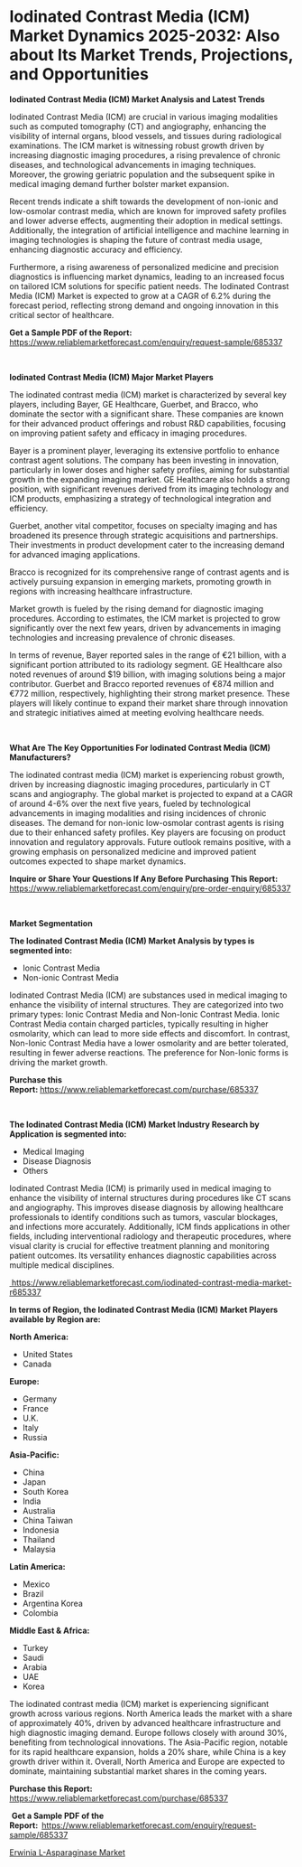 <p><h1>Iodinated Contrast Media (ICM) Market Dynamics 2025-2032: Also about Its Market Trends, Projections, and Opportunities</h1></p><p><strong>Iodinated Contrast Media (ICM) Market Analysis and Latest Trends</strong></p>
<p><p>Iodinated Contrast Media (ICM) are crucial in various imaging modalities such as computed tomography (CT) and angiography, enhancing the visibility of internal organs, blood vessels, and tissues during radiological examinations. The ICM market is witnessing robust growth driven by increasing diagnostic imaging procedures, a rising prevalence of chronic diseases, and technological advancements in imaging techniques. Moreover, the growing geriatric population and the subsequent spike in medical imaging demand further bolster market expansion.</p><p>Recent trends indicate a shift towards the development of non-ionic and low-osmolar contrast media, which are known for improved safety profiles and lower adverse effects, augmenting their adoption in medical settings. Additionally, the integration of artificial intelligence and machine learning in imaging technologies is shaping the future of contrast media usage, enhancing diagnostic accuracy and efficiency. </p><p>Furthermore, a rising awareness of personalized medicine and precision diagnostics is influencing market dynamics, leading to an increased focus on tailored ICM solutions for specific patient needs. The Iodinated Contrast Media (ICM) Market is expected to grow at a CAGR of 6.2% during the forecast period, reflecting strong demand and ongoing innovation in this critical sector of healthcare.</p></p>
<p><strong>Get a Sample PDF of the Report:&nbsp;</strong> <a href="https://www.reliablemarketforecast.com/enquiry/request-sample/685337?utm_campaign=2325&utm_medium=2&utm_source=Github&utm_content=ia&utm_term=09032025&utm_id=iodinated-contrast-media-icm">https://www.reliablemarketforecast.com/enquiry/request-sample/685337</a></p>
<p>&nbsp;</p>
<p><strong>Iodinated Contrast Media (ICM) Major Market Players</strong></p>
<p><p>The iodinated contrast media (ICM) market is characterized by several key players, including Bayer, GE Healthcare, Guerbet, and Bracco, who dominate the sector with a significant share. These companies are known for their advanced product offerings and robust R&D capabilities, focusing on improving patient safety and efficacy in imaging procedures.</p><p>Bayer is a prominent player, leveraging its extensive portfolio to enhance contrast agent solutions. The company has been investing in innovation, particularly in lower doses and higher safety profiles, aiming for substantial growth in the expanding imaging market. GE Healthcare also holds a strong position, with significant revenues derived from its imaging technology and ICM products, emphasizing a strategy of technological integration and efficiency.</p><p>Guerbet, another vital competitor, focuses on specialty imaging and has broadened its presence through strategic acquisitions and partnerships. Their investments in product development cater to the increasing demand for advanced imaging applications.</p><p>Bracco is recognized for its comprehensive range of contrast agents and is actively pursuing expansion in emerging markets, promoting growth in regions with increasing healthcare infrastructure.</p><p>Market growth is fueled by the rising demand for diagnostic imaging procedures. According to estimates, the ICM market is projected to grow significantly over the next few years, driven by advancements in imaging technologies and increasing prevalence of chronic diseases.</p><p>In terms of revenue, Bayer reported sales in the range of €21 billion, with a significant portion attributed to its radiology segment. GE Healthcare also noted revenues of around $19 billion, with imaging solutions being a major contributor. Guerbet and Bracco reported revenues of €874 million and €772 million, respectively, highlighting their strong market presence. These players will likely continue to expand their market share through innovation and strategic initiatives aimed at meeting evolving healthcare needs.</p></p>
<p>&nbsp;</p>
<p><strong>What Are The Key Opportunities For Iodinated Contrast Media (ICM) Manufacturers?</strong></p>
<p><p>The iodinated contrast media (ICM) market is experiencing robust growth, driven by increasing diagnostic imaging procedures, particularly in CT scans and angiography. The global market is projected to expand at a CAGR of around 4-6% over the next five years, fueled by technological advancements in imaging modalities and rising incidences of chronic diseases. The demand for non-ionic low-osmolar contrast agents is rising due to their enhanced safety profiles. Key players are focusing on product innovation and regulatory approvals. Future outlook remains positive, with a growing emphasis on personalized medicine and improved patient outcomes expected to shape market dynamics.</p></p>
<p><strong>Inquire or Share Your Questions If Any Before Purchasing This Report:</strong> <a href="https://www.reliablemarketforecast.com/enquiry/pre-order-enquiry/685337?utm_campaign=2325&utm_medium=2&utm_source=Github&utm_content=ia&utm_term=09032025&utm_id=iodinated-contrast-media-icm">https://www.reliablemarketforecast.com/enquiry/pre-order-enquiry/685337</a></p>
<p>&nbsp;</p>
<p><strong>Market Segmentation</strong></p>
<p><strong>The Iodinated Contrast Media (ICM) Market Analysis by types is segmented into:</strong></p>
<p><ul><li>Ionic Contrast Media</li><li>Non-ionic Contrast Media</li></ul></p>
<p><p>Iodinated Contrast Media (ICM) are substances used in medical imaging to enhance the visibility of internal structures. They are categorized into two primary types: Ionic Contrast Media and Non-Ionic Contrast Media. Ionic Contrast Media contain charged particles, typically resulting in higher osmolarity, which can lead to more side effects and discomfort. In contrast, Non-Ionic Contrast Media have a lower osmolarity and are better tolerated, resulting in fewer adverse reactions. The preference for Non-Ionic forms is driving the market growth.</p></p>
<p><strong>Purchase this Report:&nbsp;</strong><a href="https://www.reliablemarketforecast.com/purchase/685337?utm_campaign=2325&utm_medium=2&utm_source=Github&utm_content=ia&utm_term=09032025&utm_id=iodinated-contrast-media-icm">https://www.reliablemarketforecast.com/purchase/685337</a></p>
<p>&nbsp;</p>
<p><strong>The Iodinated Contrast Media (ICM) Market Industry Research by Application is segmented into:</strong></p>
<p><ul><li>Medical Imaging</li><li>Disease Diagnosis</li><li>Others</li></ul></p>
<p><p>Iodinated Contrast Media (ICM) is primarily used in medical imaging to enhance the visibility of internal structures during procedures like CT scans and angiography. This improves disease diagnosis by allowing healthcare professionals to identify conditions such as tumors, vascular blockages, and infections more accurately. Additionally, ICM finds applications in other fields, including interventional radiology and therapeutic procedures, where visual clarity is crucial for effective treatment planning and monitoring patient outcomes. Its versatility enhances diagnostic capabilities across multiple medical disciplines.</p></p>
<p><a href="https://www.reliablemarketforecast.com/iodinated-contrast-media-market-r685337?utm_campaign=2325&utm_medium=2&utm_source=Github&utm_content=ia&utm_term=09032025&utm_id=iodinated-contrast-media-icm">&nbsp;https://www.reliablemarketforecast.com/iodinated-contrast-media-market-r685337</a></p>
<p><strong>In terms of Region, the Iodinated Contrast Media (ICM) Market Players available by Region are:</strong></p>
<p>
    <p> <strong> North America: </strong>
        <ul>
            <li>United States</li>
            <li>Canada</li>
        </ul>
        </p> 
    <p> <strong> Europe: </strong>
        <ul>
            <li>Germany</li>
            <li>France</li>
            <li>U.K.</li>
            <li>Italy</li>
            <li>Russia</li>
        </ul>
        </p> 
    <p> <strong> Asia-Pacific: </strong>
        <ul>
            <li>China</li>
            <li>Japan</li>
            <li>South Korea</li>
            <li>India</li>
            <li>Australia</li>
            <li>China Taiwan</li>
            <li>Indonesia</li>
            <li>Thailand</li>
            <li>Malaysia</li>
        </ul>
        </p> 
    <p> <strong> Latin America: </strong>
        <ul>
            <li>Mexico</li>
            <li>Brazil</li>
            <li>Argentina Korea</li>
            <li>Colombia</li>
        </ul>
        </p> 
    <p> <strong> Middle East & Africa: </strong>
        <ul>
            <li>Turkey</li>
            <li>Saudi</li>
            <li>Arabia</li>
            <li>UAE</li>
            <li>Korea</li>
        </ul>
    </p>
    </p>
<p><p>The iodinated contrast media (ICM) market is experiencing significant growth across various regions. North America leads the market with a share of approximately 40%, driven by advanced healthcare infrastructure and high diagnostic imaging demand. Europe follows closely with around 30%, benefiting from technological innovations. The Asia-Pacific region, notable for its rapid healthcare expansion, holds a 20% share, while China is a key growth driver within it. Overall, North America and Europe are expected to dominate, maintaining substantial market shares in the coming years.</p></p>
<p><strong>Purchase this Report: </strong><a href="https://www.reliablemarketforecast.com/purchase/685337?utm_campaign=2325&utm_medium=2&utm_source=Github&utm_content=ia&utm_term=09032025&utm_id=iodinated-contrast-media-icm">https://www.reliablemarketforecast.com/purchase/685337</a></p>
<p>&nbsp;<strong>Get a Sample PDF of the Report:&nbsp;&nbsp;</strong><a href="https://www.reliablemarketforecast.com/enquiry/request-sample/685337?utm_campaign=2325&utm_medium=2&utm_source=Github&utm_content=ia&utm_term=09032025&utm_id=iodinated-contrast-media-icm">https://www.reliablemarketforecast.com/enquiry/request-sample/685337</a></p>
<p><strong></strong></p>
<p><p><a href="https://github.com/hutchkloor4x/Market-Research-Report-List-1/blob/main/erwinia-l-asparaginase-market.md?utm_campaign=2325&utm_medium=2&utm_source=Github&utm_content=ia&utm_term=09032025&utm_id=iodinated-contrast-media-icm">Erwinia L-Asparaginase Market</a></p></p>
